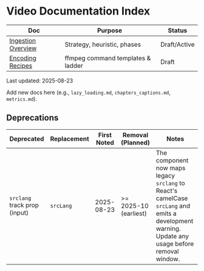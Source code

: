 # Video Documentation Index

| Doc                                                 | Purpose                           | Status       |
| --------------------------------------------------- | --------------------------------- | ------------ |
| [Ingestion Overview](./video_ingestion_overview.md) | Strategy, heuristic, phases       | Draft/Active |
| [Encoding Recipes](./encoding_recipes.md)           | ffmpeg command templates & ladder | Draft        |

Last updated: 2025-08-23

Add new docs here (e.g., `lazy_loading.md`, `chapters_captions.md`, `metrics.md`).

## Deprecations

| Deprecated                   | Replacement | First Noted | Removal (Planned)     | Notes                                                                                                                                           |
| ---------------------------- | ----------- | ----------- | --------------------- | ----------------------------------------------------------------------------------------------------------------------------------------------- |
| `srclang` track prop (input) | `srcLang`   | 2025-08-23  | >= 2025-10 (earliest) | The component now maps legacy `srclang` to React's camelCase `srcLang` and emits a development warning. Update any usage before removal window. |
